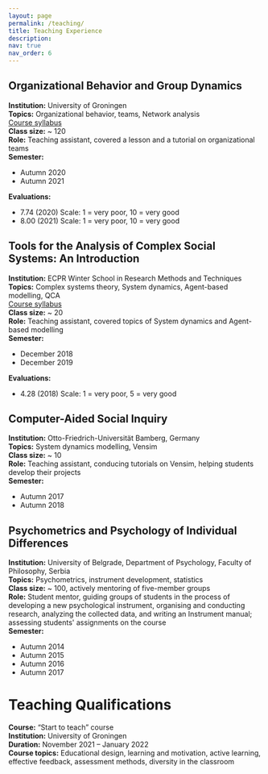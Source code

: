 ```yaml
---
layout: page
permalink: /teaching/
title: Teaching Experience
description: 
nav: true
nav_order: 6
---
```



## **Organizational Behavior and Group Dynamics**
**Institution:** University of Groningen  
**Topics:** Organizational behavior, teams, Network analysis  
[Course syllabus](https://ocasys.rug.nl/2022-2023/catalog/course/WBIE012-05)  
**Class size:** ~ 120  
**Role:** Teaching assistant, covered a lesson and a tutorial on organizational teams  
**Semester:** 
- Autumn 2020 
- Autumn 2021   

**Evaluations:**
  - 7.74 (2020) Scale: 1 = very poor, 10 = very good
  - 8.00 (2021) Scale: 1 = very poor, 10 = very good


## **Tools for the Analysis of Complex Social Systems: An Introduction**
**Institution:** ECPR Winter School in Research Methods and Techniques  
**Topics:** Complex systems theory, System dynamics, Agent-based modelling, QCA  
[Course syllabus](https://ecpr.eu/Events/Event/PanelDetails/8359)  
**Class size:** ~ 20  
**Role:** Teaching assistant, covered topics of System dynamics and Agent-based modelling  
**Semester:** 
- December 2018 
- December 2019

**Evaluations:**
  - 4.28 (2018) Scale: 1 = very poor, 5 = very good


## **Computer-Aided Social Inquiry**
**Institution:** Otto-Friedrich-Universität Bamberg, Germany  
**Topics:** System dynamics modelling, Vensim  
**Class size:** ~ 10  
**Role:** Teaching assistant, conducing tutorials on Vensim, helping students develop their projects  
**Semester:** 
- Autumn 2017
- Autumn 2018

## **Psychometrics and Psychology of Individual Differences**
**Institution:** University of Belgrade, Department of Psychology, Faculty of Philosophy, Serbia  
**Topics:** Psychometrics, instrument development, statistics  
**Class size:** ~ 100, actively mentoring of five-member groups  
**Role:** Student mentor, guiding groups of students in the process of developing a new psychological instrument, organising and conducting research, analyzing the collected data, and writing an Instrument manual; assessing students' assignments on the course  
**Semester:** 
- Autumn 2014
- Autumn 2015
- Autumn 2016
- Autumn 2017

# Teaching Qualifications
**Course:** “Start to teach” course  
**Institution:** University of Groningen  
**Duration:** November 2021 – January 2022  
**Course topics:** Educational design, learning and motivation, active learning, effective feedback, assessment methods, diversity in the classroom

